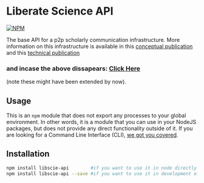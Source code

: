 # Liberate Science API

[![NPM](https://nodei.co/npm/libscie-api.png)](https://npmjs.org/package/libscie-api)

The base API for a p2p scholarly communication infrastructure. More
information on this infrastructure is available in this [conceptual
publication](https://doi.org/10.3390/publications6020021) and this
[technical publication](https://chartgerink.github.io/2018dat-com/)

### and incase the above dissapears: [Click Here](https://github.com/SignalHub-Ecosystem/2018dat-com)
(note these might have been extended by now).

## Usage

This is an `npm` module that does not export any processes to your
global environment. In other words, it is a module that you can use in
your NodeJS packages, but does not provide any direct functionality
outside of it. If you are looking for a Command Line Interface (CLI),
[we got you covered](https://github.com/SignalHub-Ecosystem/cli).

## Installation

```bash
npm install libscie-api        #if you want to use it in node directly
npm install libscie-api --save #if you want to use it in development of software
```
